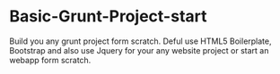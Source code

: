 # Basic-Grunt-Project-start
Build you any grunt project form scratch. Deful use HTML5 Boilerplate, Bootstrap and also use Jquery for your any website project or start an webapp form scratch.
